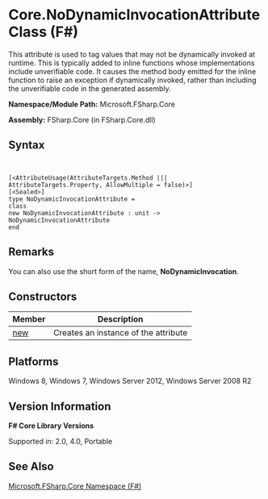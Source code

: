 # Core.NoDynamicInvocationAttribute Class (F#)

This attribute is used to tag values that may not be dynamically invoked at runtime. This is typically added to inline functions whose implementations include unverifiable code. It causes the method body emitted for the inline function to raise an exception if dynamically invoked, rather than including the unverifiable code in the generated assembly.

**Namespace/Module Path:** Microsoft.FSharp.Core

**Assembly:** FSharp.Core (in FSharp.Core.dll)


## Syntax


```


[<AttributeUsage(AttributeTargets.Method ||| AttributeTargets.Property, AllowMultiple = false)>]
[<Sealed>]
type NoDynamicInvocationAttribute =
class
new NoDynamicInvocationAttribute : unit -> NoDynamicInvocationAttribute
end

```



## Remarks
You can also use the short form of the name, **NoDynamicInvocation**.


## Constructors


|Member|Description|
|------|-----------|
|[new](http://msdn.microsoft.com/en-us/library/9ac6fef9-028d-47f7-aef6-86ee3a13298d)|Creates an instance of the attribute|

## Platforms
Windows 8, Windows 7, Windows Server 2012, Windows Server 2008 R2


## Version Information
**F# Core Library Versions**

Supported in: 2.0, 4.0, Portable




## See Also
[Microsoft.FSharp.Core Namespace &#40;F&#35;&#41;](Microsoft.FSharp.Core-Namespace-%5BFSharp%5D.md)

